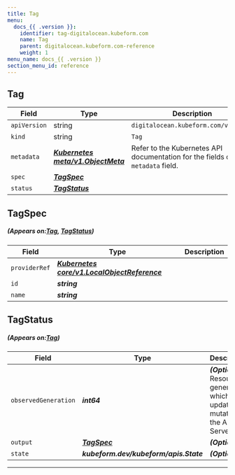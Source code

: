 ```yaml
---
title: Tag
menu:
  docs_{{ .version }}:
    identifier: tag-digitalocean.kubeform.com
    name: Tag
    parent: digitalocean.kubeform.com-reference
    weight: 1
menu_name: docs_{{ .version }}
section_menu_id: reference
---
```


## Tag
| Field | Type | Description |
| ------ | ----- | ----------- |
| `apiVersion` | string | `digitalocean.kubeform.com/v1alpha1` |
|    `kind` | string | `Tag` |
| `metadata` | ***[Kubernetes meta/v1.ObjectMeta](https://kubernetes.io/docs/reference/generated/kubernetes-api/v1.13/#objectmeta-v1-meta)***|Refer to the Kubernetes API documentation for the fields of the `metadata` field.|
| `spec` | ***[TagSpec](#TagSpec)***||
| `status` | ***[TagStatus](#TagStatus)***||
## TagSpec
##### (Appears on:[Tag](#Tag), [TagStatus](#TagStatus))
| Field | Type | Description |
| ------ | ----- | ----------- |
| `providerRef` | ***[Kubernetes core/v1.LocalObjectReference](https://kubernetes.io/docs/reference/generated/kubernetes-api/v1.13/#localobjectreference-v1-core)***||
| `id` | ***string***||
| `name` | ***string***||
## TagStatus
##### (Appears on:[Tag](#Tag))
| Field | Type | Description |
| ------ | ----- | ----------- |
| `observedGeneration` | ***int64***| ***(Optional)*** Resource generation, which is updated on mutation by the API Server.|
| `output` | ***[TagSpec](#TagSpec)***| ***(Optional)*** |
| `state` | ***kubeform.dev/kubeform/apis.State***| ***(Optional)*** |
---
